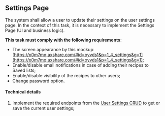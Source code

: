 ## Settings Page

The system shall allow a user to update their settings on the user settings page. In the context of this task, it is necessary to implement the Settings Page (UI and business logic). <br>

**This task must comply with the following requirements:** <br>

  - The screen appearance by this mockup: [https://o0m7mq.axshare.com/#id=oyvds1&p=1_4_settings&g=1](https://o0m7mq.axshare.com/#id=oyvds1&p=1_4_settings&g=1);  
  - Enable/disable email notifications in case of adding their recipes to Saved lists;
  - Enable/disable visibility of the recipes to other users;
  - Change password option.

#### Technical details

1. Implement the required endpoints from the [User Settings CRUD](requirements/functional-requirements/backend/user-settings-crud.md) to get or save the current user settings;